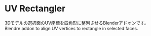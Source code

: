 # UV Rectangler  
3Dモデルの選択面のUV座標を四角形に整列させるBlenderアドオンです。  
Blendre addon to align UV vertices to rectangle in selected faces.  

